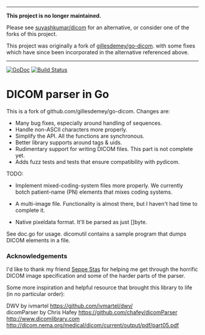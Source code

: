 -------

**This project is no longer maintained.**


Please see [suyashkumar/dicom](https://github.com/suyashkumar/dicom/) for an
alternative, or consider one of the forks of this project.

This project was originally a fork of
[gillesdemey/go-dicom](https://github.com/gillesdemey/go-dicom). with some
fixes which have since been incorporated in the alternative referenced above.

-------

[![GoDoc](https://godoc.org/github.com/grailbio/go-dicom?status.svg)](https://godoc.org/github.com/grailbio/go-dicom) [![Build Status](https://travis-ci.org/grailbio/go-dicom.svg?branch=master)](https://travis-ci.org/grailbio/go-dicom.svg?branch=master)

# DICOM parser in Go



This is a fork of github.com/gillesdemey/go-dicom. Changes are:

- Many bug fixes, especially around handling of sequences.
- Handle non-ASCII characters more properly.
- Simplify the API. All the functions are synchronous.
- Better library supports around tags & uids.
- Rudimentary support for writing DICOM files. This part is not complete yet.
- Adds fuzz tests and tests that ensure compatibility with pydicom.

TODO:
- Implement mixed-coding-system files more properly. We currently botch
  patient-name (PN) elements that mixes coding systems.

- A multi-image file. Functionality is almost there, but I haven't had time to complete it.

- Native pixeldata format. It'll be parsed as just []byte.


See doc.go for usage. dicomutil contains a sample program that dumps DICOM
elements in a file.


### Acknowledgements

I'd like to thank my friend [Seppe Stas](https://github.com/Bitbored/) for helping me get through the horrific DICOM image specification and some of the harder parts of the parser.

Some more inspiration and helpful resource that brought this library to life (in no particular order):

DWV by ivmartel https://github.com/ivmartel/dwv/ <br>
dicomParser by Chris Hafey https://github.com/chafey/dicomParser <br>
http://www.dicomlibrary.com <br>
http://dicom.nema.org/medical/dicom/current/output/pdf/part05.pdf <br>
